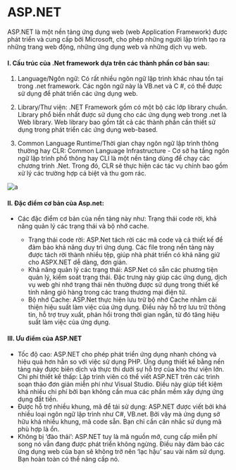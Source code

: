 # ASP.NET

ASP.NET là một nền tảng ứng dụng web (web Application Framework) được phát triển và cung cấp bởi Microsoft, cho phép những người lập trình tạo ra những trang web động, những ứng dụng web và những dịch vụ web.

#### I. Cấu trúc của .Net framework dựa trên các thành phần cơ bản sau:

1. Language/Ngôn ngữ: Có rất nhiều ngôn ngữ lập trình khác nhau tồn tại trong .net framework. Các ngôn ngữ này là VB.net và C #, có thể được sử dụng để phát triển các ứng dụng web.

2. Library/Thư viện: .NET Framework gồm có một bộ các lớp library chuẩn. Library phổ biến nhất được sử dụng cho các ứng dụng web trong .net là Web library. Web library bao gồm tất cả các thành phần cần thiết sử dụng trong phát triển các ứng dụng web-based.

3. Common Language Runtime/Thời gian chạy ngôn ngữ lập trình thông thường hay CLR: Common Language Infrastructure - Cơ sở hạ tầng ngôn ngữ lập trình phổ thông hay CLI là một nền tảng dùng để chạy các chương trình .Net. Trong đó, CLR sẽ thực hiện các tác vụ chính bao gồm xử lý các trường hợp cá biệt và thu gom rác.

![a](https://f6-zpcloud.zdn.vn/6725094197608989030/8ff78be6217bec25b56a.jpg)

#### II. Đặc điểm cơ bản của Asp.net:

- Các đặc điểm cơ bản của nền tảng này như: Trạng thái code rời, khả năng quản lý các trạng thái và bộ nhớ cache.

  - Trạng thái code rời: ASP.Net tách rời các mã code và cả thiết kế để đảm bảo khả năng duy trì ứng dụng. Các file trong nền tảng này được tách rời thành nhiều tệp, giúp nhà phát triển có khả năng giữ cho ASPX.NET dễ dàng, đơn giản.
  - Khả năng quản lý các trạng thái: ASP.Net có sẵn các phương tiện quản lý, kiểm soát trạng thái. Đặc trưng này giúp các ứng dụng, dịch vụ web ghi nhớ trạng thái nên thường được sử dụng trong thiết kế tính năng giỏ hàng trong các trang thương mại điện tử.
  - Bộ nhớ Cache: ASP.Net thực hiện lưu trữ bộ nhớ Cache nhằm cải thiện hiệu suất làm việc của ứng dụng. Điều này hỗ trợ lưu trữ thông tin, hỗ trợ truy xuất, phản hồi trong thời gian ngắn, từ đó tăng hiệu suất làm việc của ứng dụng.

#### III. Ưu điểm của ASP.NET

- Tốc độ cao: ASP.NET cho phép phát triển ứng dụng nhanh chóng và hiệu quả hơn hẳn so với việc sử dụng PHP. Ứng dụng thiết kế bằng nền tảng này được biên dịch và thực thi dưới sự hỗ trợ của kho thư viện lớn.
Chi phí thiết kế thấp: Lập trình viên có thể viết ASP.NET trên các trình soạn thảo đơn giản miễn phí như Visual Studio. Điều này giúp tiết kiệm khá nhiều chi phí bởi bạn không cần mua các phần mềm xây dựng ứng dụng đắt tiền.
- Được hỗ trợ nhiều khung, mã để tái sử dụng: ASP.NET được viết bởi khá nhiều loại ngôn ngữ lập trình như C#, VB.net. Bởi vậy mà ứng dụng sở hữu khá nhiều khung, mã code sẵn. Bạn chỉ cần cân nhắc sử dụng mã phù hợp là ổn.
- Không bị ‘đào thải’: ASP.NET tuy là mã nguồn mở, cung cấp miễn phí song nó vẫn đang được phát triển không ngừng. Điều này đảm bảo các ứng dụng web của bạn sẽ không trở nên ‘lạc hậu’ sau vài năm sử dụng. Bạn hoàn toàn có thể nâng cấp nó. 

